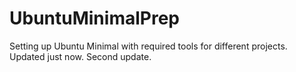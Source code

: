 # UbuntuMinimalPrep
Setting up Ubuntu Minimal with required tools for different projects. Updated just now. Second update.
